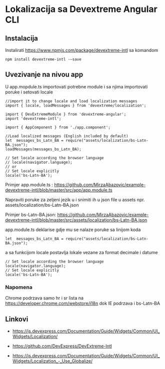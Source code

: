 # Lokalizacija sa Devextreme Angular CLI


## Instalacija
Instalirati https://www.npmjs.com/package/devextreme-intl sa komandom
```Shell
npm install devextreme-intl -–save
```

## Uvezivanje na nivou app

U app.mopdule.ts importovati potrebne module i sa njima importovati poruke i setovati locale

```
//import it to change locale and load localization messages
import { locale, loadMessages } from 'devextreme/localization'; 

import { DevExtremeModule } from 'devextreme-angular';
import 'devextreme-intl';

import { AppComponent } from './app.component';

//Load localized messages (English included by default)
let  messages_bs_Latn_BA = require("assets/localization/bs-Latn-BA.json");
loadMessages(messages_bs_Latn_BA);

// Set locale according the browser language
// locale(navigator.language);
// or
// Set locale explicitly
locale('bs-Latn-BA');

```
Primjer app.module.ts : https://github.com/MirzaAbazovic/example-devextreme-intl/blob/master/src/app/app.module.ts

Napraviti poruke za zeljeni jezik u i snimiti ih u json file u assets npr.
assets/localization/bs-Latn-BA.json

Primjer bs-Latn-BA.json: https://github.com/MirzaAbazovic/example-devextreme-intl/blob/master/src/assets/localization/bs-Latn-BA.json


app.module.ts deklarise gdje mu se nalaze poruke sa linijom koda
```
let  messages_bs_Latn_BA = require("assets/localization/bs-Latn-BA.json");
```

a sa funkcijom locale postavlja lokale vezane za format decimale i datume
```
// Set locale according the browser language
locale(navigator.language);
// Set locale explicitly
locale('bs-Latn-BA');
```


### Napomena 

Chrome podrzava samo hr i sr lista na https://developer.chrome.com/webstore/i18n
dok IE podrzava i bs-Latn-BA


## Linkovi

* https://js.devexpress.com/Documentation/Guide/Widgets/Common/UI_Widgets/Localization/

* https://github.com/DevExpress/DevExtreme-Intl

* https://js.devexpress.com/Documentation/Guide/Widgets/Common/UI_Widgets/Localization_-_Use_Globalize/


